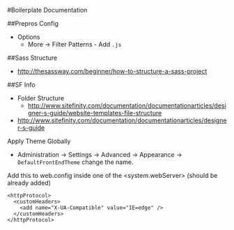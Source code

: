 #Boilerplate Documentation

##Prepros Config
 - Options
   - More -> Filter Patterns - Add `.js` 

##Sass Structure
 - http://thesassway.com/beginner/how-to-structure-a-sass-project

##SF Info
 - Folder Structure
   - http://www.sitefinity.com/documentation/documentationarticles/designer-s-guide/website-templates-file-structure
 - http://www.sitefinity.com/documentation/documentationarticles/designer-s-guide




Apply Theme Globally
 - Administration -> Settings -> Advanced -> Appearance -> `DefaultFrontEndTheme` change the name.



 Add this to web.config inside one of the <system.webServer> (should be already added)

```
<httpProtocol>
  <customHeaders>
    <add name="X-UA-Compatible" value="IE=edge" />
  </customHeaders>
</httpProtocol>
```
